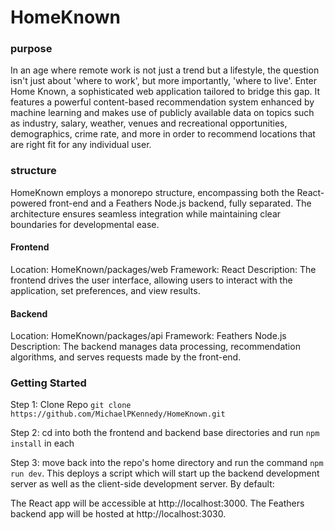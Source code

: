 # HomeKnown
### purpose
In an age where remote work is not just a trend but a lifestyle, the question isn't just about 'where to work', but more importantly, 'where to live'. Enter Home Known, a sophisticated web application tailored to bridge this gap. It features a powerful content-based recommendation system enhanced by machine learning and makes use of publicly available data on topics such as industry, salary, weather, venues and recreational opportunities, demographics, crime rate, and more in order to recommend locations that are right fit for any individual user. 

### structure
HomeKnown employs a monorepo structure, encompassing both the React-powered front-end and a Feathers Node.js backend, fully separated. The architecture ensures seamless integration while maintaining clear boundaries for developmental ease.

#### Frontend
Location: HomeKnown/packages/web
Framework: React
Description: The frontend drives the user interface, allowing users to interact with the application, set preferences, and view results.

#### Backend
Location: HomeKnown/packages/api
Framework: Feathers Node.js
Description: The backend manages data processing, recommendation algorithms, and serves requests made by the front-end.

### Getting Started
Step 1: Clone Repo
`git clone https://github.com/MichaelPKennedy/HomeKnown.git`

Step 2: cd into both the frontend and backend base directories and run `npm install` in each

Step 3: move back into the repo's home directory and run the command `npm run dev`. This deploys a script which will start up the backend development server as well as the client-side development server. By default:

The React app will be accessible at http://localhost:3000.
The Feathers backend app will be hosted at http://localhost:3030.


